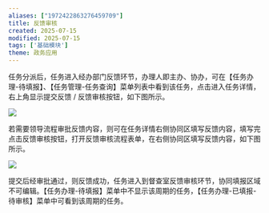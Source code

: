 ```yaml
---
aliases: ["1972422863276459709"]
title: 反馈审核
created: 2025-07-15
modified: 2025-07-15
tags: ['基础模块']
theme: 政务应用
---
```


任务分派后，任务进入经办部门反馈环节，办理人即主办、协办，可在【任务办理-待填报】、【任务管理-任务查询】菜单列表中看到该任务，点击进入任务详情，右上角显示提交反馈 / 反馈审核按钮，如下图所示。

![](https://myhelpdoc.oss-cn-heyuan.aliyuncs.com/mdimages/ecc47ed263029d7b79926217b3bcb8d7.jpg)

若需要领导流程审批反馈内容，则可在任务详情右侧协同区填写反馈内容，填写完点击反馈审核按钮，打开反馈审核流程表单，在右侧协同区填写反馈内容，如下图所示。

![](https://myhelpdoc.oss-cn-heyuan.aliyuncs.com/mdimages/da94cb44c1ed97cea724f659ab1bb4f3.jpg)

提交后经审批通过，则反馈成功，任务进入到督查室反馈审核环节，协同填报区域不可编辑。【任务办理-待填报】菜单中不显示该周期的任务，【任务办理-已填报-待审核】菜单中可看到该周期的任务。

